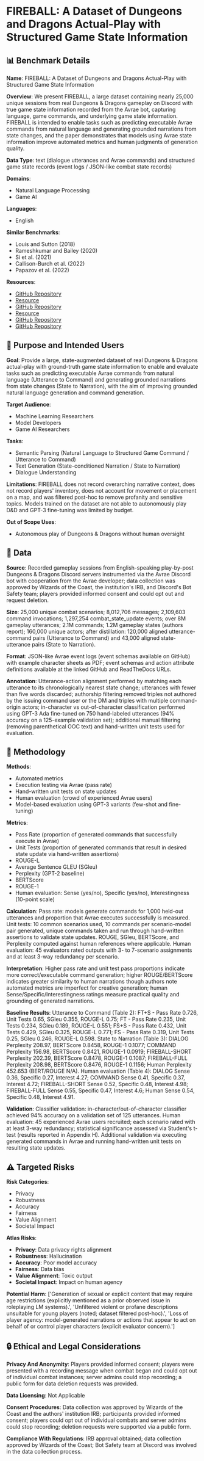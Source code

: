 # FIREBALL: A Dataset of Dungeons and Dragons Actual-Play with Structured Game State Information

## 📊 Benchmark Details

**Name**: FIREBALL: A Dataset of Dungeons and Dragons Actual-Play with Structured Game State Information

**Overview**: We present FIREBALL, a large dataset containing nearly 25,000 unique sessions from real Dungeons & Dragons gameplay on Discord with true game state information recorded from the Avrae bot, capturing language, game commands, and underlying game state information. FIREBALL is intended to enable tasks such as predicting executable Avrae commands from natural language and generating grounded narrations from state changes, and the paper demonstrates that models using Avrae state information improve automated metrics and human judgments of generation quality.

**Data Type**: text (dialogue utterances and Avrae commands) and structured game state records (event logs / JSON-like combat state records)

**Domains**:
- Natural Language Processing
- Game AI

**Languages**:
- English

**Similar Benchmarks**:
- Louis and Sutton (2018)
- Rameshkumar and Bailey (2020)
- Si et al. (2021)
- Callison-Burch et al. (2022)
- Papazov et al. (2022)

**Resources**:
- [GitHub Repository](https://github.com/zhudotexe/FIREBALL)
- [Resource](https://arxiv.org/abs/2305.01528)
- [GitHub Repository](https://github.com/avrae/avrae/blob/v4.2.2/cogs5e/initiative/upenn_nlp.py)
- [Resource](https://avrae.readthedocs.io/en/latest/automation_ref.html)
- [GitHub Repository](https://github.com/avrae/avrae/blob/v4.2.2/cogs5e/models/automation/results.py)
- [GitHub Repository](https://github.com/zhudotexe/FIREBALL/blob/main/Filgo_Bitterfoot.pdf)

## 🎯 Purpose and Intended Users

**Goal**: Provide a large, state-augmented dataset of real Dungeons & Dragons actual-play with ground-truth game state information to enable and evaluate tasks such as predicting executable Avrae commands from natural language (Utterance to Command) and generating grounded narrations from state changes (State to Narration), with the aim of improving grounded natural language generation and command generation.

**Target Audience**:
- Machine Learning Researchers
- Model Developers
- Game AI Researchers

**Tasks**:
- Semantic Parsing (Natural Language to Structured Game Command / Utterance to Command)
- Text Generation (State-conditioned Narration / State to Narration)
- Dialogue Understanding

**Limitations**: FIREBALL does not record overarching narrative context, does not record players' inventory, does not account for movement or placement on a map, and was filtered post-hoc to remove profanity and sensitive topics. Models trained on the dataset are not able to autonomously play D&D and GPT-3 fine-tuning was limited by budget.

**Out of Scope Uses**:
- Autonomous play of Dungeons & Dragons without human oversight

## 💾 Data

**Source**: Recorded gameplay sessions from English-speaking play-by-post Dungeons & Dragons Discord servers instrumented via the Avrae Discord bot with cooperation from the Avrae developer; data collection was approved by Wizards of the Coast, the institution's IRB, and Discord's Bot Safety team; players provided informed consent and could opt out and request deletion.

**Size**: 25,000 unique combat scenarios; 8,012,706 messages; 2,109,603 command invocations; 1,297,254 combat_state_update events; over 8M gameplay utterances; 2.1M commands; 1.2M gameplay states (authors report); 160,000 unique actors; after distillation: 120,000 aligned utterance-command pairs (Utterance to Command) and 43,000 aligned state-utterance pairs (State to Narration).

**Format**: JSON-like Avrae event logs (event schemas available on GitHub) with example character sheets as PDF; event schemas and action attribute definitions available at the linked GitHub and ReadTheDocs URLs.

**Annotation**: Utterance-action alignment performed by matching each utterance to its chronologically nearest state change; utterances with fewer than five words discarded; authorship filtering removed triples not authored by the issuing command user or the DM and triples with multiple command-origin actors; in-character vs out-of-character classification performed using GPT-3 Ada fine-tuned on 750 hand-labeled utterances (94% accuracy on a 125-example validation set); additional manual filtering (removing parenthetical OOC text) and hand-written unit tests used for evaluation.

## 🔬 Methodology

**Methods**:
- Automated metrics
- Execution testing via Avrae (pass rate)
- Hand-written unit tests on state updates
- Human evaluation (crowd of experienced Avrae users)
- Model-based evaluation using GPT-3 variants (few-shot and fine-tuning)

**Metrics**:
- Pass Rate (proportion of generated commands that successfully execute in Avrae)
- Unit Tests (proportion of generated commands that result in desired state update via hand-written assertions)
- ROUGE-L
- Average Sentence GLEU (SGleu)
- Perplexity (GPT-2 baseline)
- BERTScore
- ROUGE-1
- Human evaluation: Sense (yes/no), Specific (yes/no), Interestingness (10-point scale)

**Calculation**: Pass rate: models generate commands for 1,000 held-out utterances and proportion that Avrae executes successfully is measured. Unit tests: 10 common scenarios used, 10 commands per scenario-model pair generated, unique commands taken and run through hand-written assertions to validate state updates. ROUGE, SGleu, BERTScore, and Perplexity computed against human references where applicable. Human evaluation: 45 evaluators rated outputs with 3- to 7-scenario assignments and at least 3-way redundancy per scenario.

**Interpretation**: Higher pass rate and unit test pass proportions indicate more correct/executable command generation; higher ROUGE/BERTScore indicates greater similarity to human narrations though authors note automated metrics are imperfect for creative generation; human Sense/Specific/Interestingness ratings measure practical quality and grounding of generated narrations.

**Baseline Results**: Utterance to Command (Table 2): FT+S - Pass Rate 0.726, Unit Tests 0.65, SGleu 0.355, ROUGE-L 0.75; FT - Pass Rate 0.235, Unit Tests 0.234, SGleu 0.189, ROUGE-L 0.551; FS+S - Pass Rate 0.432, Unit Tests 0.429, SGleu 0.325, ROUGE-L 0.771; FS - Pass Rate 0.319, Unit Tests 0.25, SGleu 0.246, ROUGE-L 0.598. State to Narration (Table 3): DIALOG Perplexity 208.97, BERTScore 0.8458, ROUGE-1 0.1077; COMMAND Perplexity 156.98, BERTScore 0.8421, ROUGE-1 0.0919; FIREBALL-SHORT Perplexity 202.39, BERTScore 0.8478, ROUGE-1 0.1087; FIREBALL-FULL Perplexity 208.98, BERTScore 0.8476, ROUGE-1 0.1156; Human Perplexity 452.653 (BERT/ROUGE N/A). Human evaluation (Table 4): DIALOG Sense 0.36, Specific 0.27, Interest 4.27; COMMAND Sense 0.41, Specific 0.37, Interest 4.72; FIREBALL-SHORT Sense 0.52, Specific 0.48, Interest 4.98; FIREBALL-FULL Sense 0.55, Specific 0.47, Interest 4.6; Human Sense 0.54, Specific 0.48, Interest 4.91.

**Validation**: Classifier validation: in-character/out-of-character classifier achieved 94% accuracy on a validation set of 125 utterances. Human evaluation: 45 experienced Avrae users recruited; each scenario rated with at least 3-way redundancy; statistical significance assessed via Student's t-test (results reported in Appendix H). Additional validation via executing generated commands in Avrae and running hand-written unit tests on resulting state updates.

## ⚠️ Targeted Risks

**Risk Categories**:
- Privacy
- Robustness
- Accuracy
- Fairness
- Value Alignment
- Societal Impact

**Atlas Risks**:
- **Privacy**: Data privacy rights alignment
- **Robustness**: Hallucination
- **Accuracy**: Poor model accuracy
- **Fairness**: Data bias
- **Value Alignment**: Toxic output
- **Societal Impact**: Impact on human agency

**Potential Harm**: ['Generation of sexual or explicit content that may require age restrictions (explicitly mentioned as a prior observed issue in roleplaying LM systems).', 'Unfiltered violent or profane descriptions unsuitable for young players (noted; dataset filtered post-hoc).', 'Loss of player agency: model-generated narrations or actions that appear to act on behalf of or control player characters (explicit evaluator concern).']

## 🔒 Ethical and Legal Considerations

**Privacy And Anonymity**: Players provided informed consent; players were presented with a recording message when combat began and could opt out of individual combat instances; server admins could stop recording; a public form for data deletion requests was provided.

**Data Licensing**: Not Applicable

**Consent Procedures**: Data collection was approved by Wizards of the Coast and the authors' institution IRB; participants provided informed consent; players could opt out of individual combats and server admins could stop recording; deletion requests were supported via a public form.

**Compliance With Regulations**: IRB approval obtained; data collection approved by Wizards of the Coast; Bot Safety team at Discord was involved in the data collection process.
